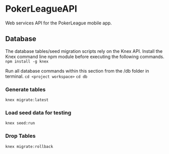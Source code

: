 # PokerLeagueAPI
Web services API for the PokerLeague mobile app.

## Database
The database tables/seed migration scripts rely on the Knex API. Install the Knex command line npm module
before executing the following commands.
```npm install -g knex```

Run all database commands within this section from the <project workspace>/db folder in terminal.
```cd <project workspace>```
```cd db```

### Generate tables
```knex migrate:latest```

### Load seed data for testing
```knex seed:run```

### Drop Tables
```knex migrate:rollback```

